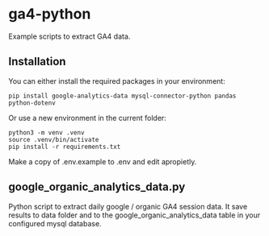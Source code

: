# ga4-python

Example scripts to extract GA4 data.

## Installation

You can either install the required packages in your environment:
```
pip install google-analytics-data mysql-connector-python pandas python-dotenv
```

Or use a new environment in the current folder:
```
python3 -m venv .venv
source .venv/bin/activate
pip install -r requirements.txt
```

Make a copy of .env.example to .env and edit apropietly.

## google_organic_analytics_data.py

Python script to extract daily google / organic GA4 session data. It save results to data folder and to the google_organic_analytics_data table in your configured mysql database.